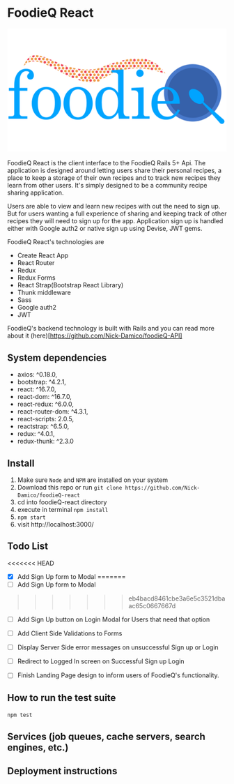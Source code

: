 # FoodieQ React

![foodieq React app](./public/foodieq-logo.png)

FoodieQ React is the client interface to the FoodieQ Rails 5+ Api. The application is designed around letting users share their personal recipes, a place to keep a storage of their own recipes and to track new recipes they learn from other users. It's simply designed to be a community recipe sharing application.

Users are able to view and learn new recipes with out the need to sign up. But for users wanting a full experience of sharing and keeping track of other recipes they will need to sign up for the app. Application sign up is handled either with Google auth2 or native sign up using Devise, JWT gems.

FoodieQ React's technologies are
- Create React App
- React Router
- Redux
- Redux Forms
- React Strap(Bootstrap React Library)
- Thunk middleware
- Sass
- Google auth2
- JWT

FoodieQ's backend technology is built with Rails and you can read more about it (here)[https://github.com/Nick-Damico/foodieQ-API]

## System dependencies
- axios: ^0.18.0,
- bootstrap: ^4.2.1,
- react: ^16.7.0,
- react-dom: ^16.7.0,
- react-redux: ^6.0.0,
- react-router-dom: ^4.3.1,
- react-scripts: 2.0.5,
- reactstrap: ^6.5.0,
- redux: ^4.0.1,
- redux-thunk: ^2.3.0

## Install
  1. Make sure `Node` and `NPM` are installed on your system
  2. Download this repo or run `git clone https://github.com/Nick-Damico/foodieQ-react`
  3. cd into foodieQ-react directory
  4. execute in terminal `npm install`
  5. `npm start`
  6. visit http://localhost:3000/


## Todo List
<<<<<<< HEAD
- [X] Add Sign Up form to Modal
=======
- [ ] Add Sign Up form to Modal
>>>>>>> eb4bacd8461cbe3a6e5c3521dbaac65c0667667d
- [ ] Add Sign Up button on Login Modal for Users that need that option
- [ ] Add Client Side Validations to Forms
- [ ] Display Server Side error messages on unsuccessful Sign up or Login
- [ ] Redirect to Logged In screen on Successful Sign up Login
- [ ] Finish Landing Page design to inform users of FoodieQ's functionality.


## How to run the test suite
  `npm test`

## Services (job queues, cache servers, search engines, etc.)

## Deployment instructions
